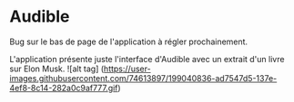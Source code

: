 # Audible

Bug sur le bas de page de l'application à régler prochainement.

L'application présente juste l'interface d'Audible avec un extrait d'un livre sur Elon Musk.
![alt tag]
(https://user-images.githubusercontent.com/74613897/199040836-ad7547d5-137e-4ef8-8c14-282a0c9af777.gif)


